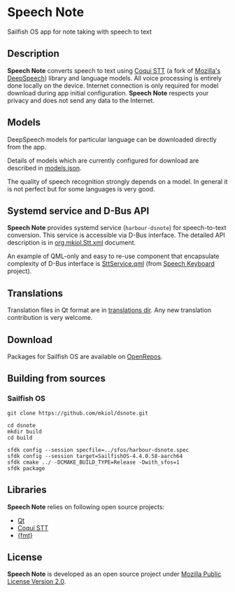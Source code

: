 # Speech Note

Sailfish OS app for note taking with speech to text

## Description

**Speech Note** converts speech to text using [Coqui STT](https://github.com/coqui-ai/STT) (a fork of [Mozilla's DeepSpeech](https://github.com/mozilla/DeepSpeech)) library and language models. All voice processing is entirely done locally on the device. Internet connection is only required for model download during app initial configuration. **Speech Note** respects your privacy and does not send any data to the Internet.

## Models

DeepSpeech models for particular language can be downloaded directly from the app.

Details of models which are currently configured for download are described in  [models.json](https://github.com/mkiol/dsnote/blob/main/config/models.json).

The quality of speech recognition strongly depends on a model. In general it is not perfect but for some languages is very good.

## Systemd service and D-Bus API

**Speech Note** provides systemd service (`harbour-dsnote`) for speech-to-text conversion. This service is accessible via D-Bus interface. The detailed API description is in [org.mkiol.Stt.xml](https://github.com/mkiol/dsnote/blob/main/dbus/org.mkiol.Stt.xml) document.

An example of QML-only and easy to re-use component that encapsulate complexity of D-Bus interface is [SttService.qml](https://github.com/mkiol/dskeyboard/blob/main/qml/SttService.qml) (from [Speech Keyboard](https://github.com/mkiol/dskeyboard) project).

## Translations

Translation files in Qt format are in [translations dir](https://github.com/mkiol/dsnote/tree/main/translations). Any new translation contribution is very welcome.

## Download

Packages for Sailfish OS are available on [OpenRepos](https://openrepos.net/content/mkiol/speech-note).

## Building from sources

### Sailfish OS

```
git clone https://github.com/mkiol/dsnote.git

cd dsnote
mkdir build
cd build

sfdk config --session specfile=../sfos/harbour-dsnote.spec
sfdk config --session target=SailfishOS-4.4.0.58-aarch64
sfdk cmake ../ -DCMAKE_BUILD_TYPE=Release -Dwith_sfos=1
sfdk package
```

## Libraries

**Speech Note** relies on following open source projects:

- [Qt](https://www.qt.io/)
- [Coqui STT](https://github.com/coqui-ai/STT)
- [{fmt}](https://fmt.dev)

## License

**Speech Note** is developed as an open source project under
[Mozilla Public License Version 2.0](https://www.mozilla.org/MPL/2.0/).
